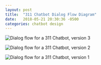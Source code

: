 ```yaml
---
layout: post
title:  "311 Chatbot Dialog Flow Diagram"
date:   2018-05-21 20:30:36 -0500
categories: chatbot design
---
```

![Dialog flow for a 311 Chatbot, version 3]({{site.url}}/assets/Rokerbot_dialog_flow.png)





![Dialog flow for a 311 Chatbot, version 2]({{site.url}}/assets/Whiteboard_rokerbot_dialog_flow.JPG)





![Dialog flow for a 311 Chatbot, version 1]({{site.url}}/assets/Notebook_Rokerbot_dialog_flow.JPG)
